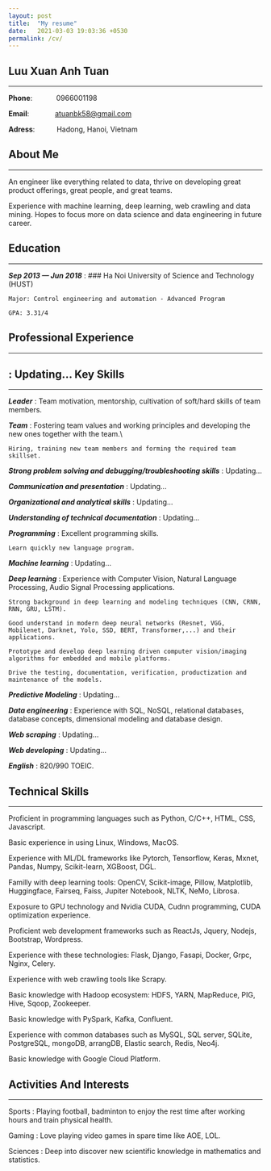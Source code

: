 ```yaml
---
layout: post
title:  "My resume"
date:   2021-03-03 19:03:36 +0530
permalink: /cv/
---
```

Luu Xuan Anh Tuan
--------------------
---
**Phone**:            0966001198

**Email**:             atuanbk58@gmail.com  

**Adress**:           Hadong, Hanoi, Vietnam


About Me
--------------------
---
An engineer like everything related to data, thrive on developing great product offerings, great people, and great teams.

Experience with machine learning, deep learning, web crawling and data mining. Hopes to focus more on data science and data engineering in future career.

Education
--------------------
---
***Sep 2013 — Jun 2018***
:   ### Ha Noi University of Science and Technology (HUST)

    Major: Control engineering and automation - Advanced Program

    GPA: 3.31/4

Professional Experience
--------------------
---
:   Updating...
Key Skills
---------------------
---
***Leader***
:   Team motivation, mentorship, cultivation of soft/hard skills of team members.

***Team***
:   Fostering team values and working principles and developing the new ones together with the team.\

    Hiring, training new team members and forming the required team skillset.

***Strong problem solving and debugging/troubleshooting skills***
:   Updating...

***Communication and presentation***
:   Updating...

***Organizational and analytical skills***
:   Updating...

***Understanding of technical documentation***
:   Updating...

***Programming***
:   Excellent programming skills.

    Learn quickly new language program.

***Machine learning***
:   Updating...

***Deep learning***
:   Experience with Computer Vision, Natural Language Processing, Audio Signal Processing applications.

    Strong background in deep learning and modeling techniques (CNN, CRNN, RNN, GRU, LSTM).
    
    Good understand in modern deep neural networks (Resnet, VGG, Mobilenet, Darknet, Yolo, SSD, BERT, Transformer,...) and their applications.

    Prototype and develop deep learning driven computer vision/imaging algorithms for embedded and mobile platforms.

    Drive the testing, documentation, verification, productization and maintenance of the models.

***Predictive Modeling***
:   Updating...

***Data engineering***
:   Experience with SQL, NoSQL, relational databases, database concepts, dimensional modeling and database design.

***Web scraping***
:   Updating...

***Web developing***
:   Updating...

***English***
:   820/990 TOEIC.

Technical Skills
----------------------
---
Proficient in programming languages such as Python, C/C++, HTML, CSS, Javascript.

Basic experience in using Linux, Windows, MacOS.

Experience with ML/DL frameworks like Pytorch, Tensorflow, Keras, Mxnet, Pandas, Numpy, Scikit-learn, XGBoost, DGL.

Familly with deep learning tools: OpenCV, Scikit-image, Pillow, Matplotlib, Huggingface, Fairseq, Faiss, Jupiter Notebook, NLTK, NeMo, Librosa.

Exposure to GPU technology and Nvidia CUDA, Cudnn programming, CUDA optimization experience.

Proficient web development frameworks such as ReactJs, Jquery, Nodejs, Bootstrap, Wordpress.

Experience with these technologies: Flask, Django, Fasapi, Docker, Grpc, Nginx, Celery.

Experience with web crawling tools like Scrapy.

Basic knowledge with Hadoop ecosystem: HDFS, YARN, MapReduce, PIG, Hive, Sqoop, Zookeeper.

Basic knowledge with PySpark, Kafka, Confluent.

Experience with common databases such as MySQL, SQL server, SQLite, PostgreSQL, mongoDB, arrangDB, Elastic search, Redis, Neo4j.

Basic knowledge with Google Cloud Platform.

Activities And Interests
------------------------
---
Sports
:   Playing football, badminton to enjoy the rest time after working hours and train physical health.

Gaming
:   Love playing video games in spare time like AOE, LOL.

Sciences 
:   Deep into discover new scientific knowledge in mathematics and statistics.
